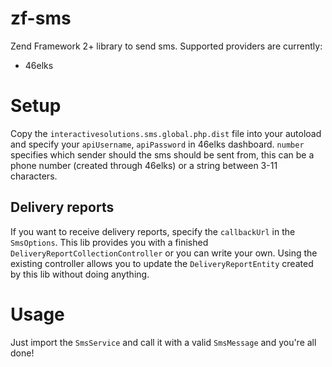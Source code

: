 # zf-sms
Zend Framework 2+ library to send sms. Supported providers are currently:
- 46elks

# Setup
Copy the `interactivesolutions.sms.global.php.dist` file into your autoload and specify your `apiUsername`, `apiPassword`
in 46elks dashboard. `number` specifies which sender should the sms should be sent from, this can be a phone number
(created through 46elks) or a string between 3-11 characters.

## Delivery reports
If you want to receive delivery reports, specify the `callbackUrl` in the `SmsOptions`. This lib provides you with a finished
`DeliveryReportCollectionController` or you can write your own. Using the existing controller allows you to update
the `DeliveryReportEntity` created by this lib without doing anything.

# Usage
Just import the `SmsService` and call it with a valid `SmsMessage` and you're all done!
